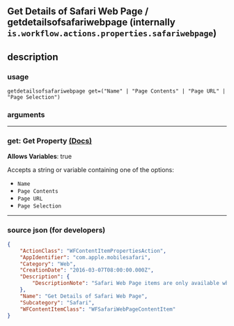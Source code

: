 
## Get Details of Safari Web Page / getdetailsofsafariwebpage (internally `is.workflow.actions.properties.safariwebpage`)


## description

### usage
```
getdetailsofsafariwebpage get=("Name" | "Page Contents" | "Page URL" | "Page Selection")
```

### arguments

---

### get: Get Property [(Docs)](https://pfgithub.github.io/shortcutslang/gettingstarted#enum-select-field)
**Allows Variables**: true



Accepts a string 
or variable
containing one of the options:

- `Name`
- `Page Contents`
- `Page URL`
- `Page Selection`

---

### source json (for developers)

```json
{
	"ActionClass": "WFContentItemPropertiesAction",
	"AppIdentifier": "com.apple.mobilesafari",
	"Category": "Web",
	"CreationDate": "2016-03-07T08:00:00.000Z",
	"Description": {
		"DescriptionNote": "Safari Web Page items are only available when running your shortcut as an Action Extension in Safari."
	},
	"Name": "Get Details of Safari Web Page",
	"Subcategory": "Safari",
	"WFContentItemClass": "WFSafariWebPageContentItem"
}
```

